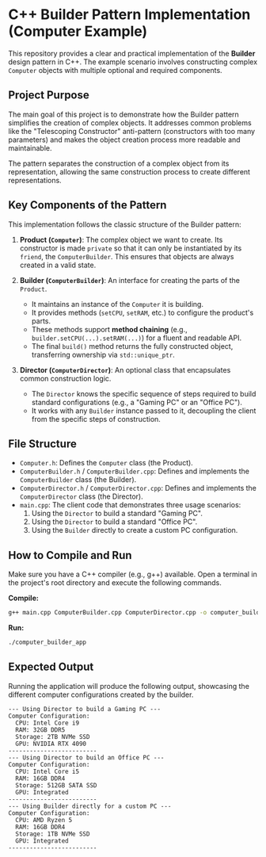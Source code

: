 

# C++ Builder Pattern Implementation (Computer Example)

This repository provides a clear and practical implementation of the **Builder** design pattern in C++. The example scenario involves constructing complex `Computer` objects with multiple optional and required components.

## Project Purpose

The main goal of this project is to demonstrate how the Builder pattern simplifies the creation of complex objects. It addresses common problems like the "Telescoping Constructor" anti-pattern (constructors with too many parameters) and makes the object creation process more readable and maintainable.

The pattern separates the construction of a complex object from its representation, allowing the same construction process to create different representations.

## Key Components of the Pattern

This implementation follows the classic structure of the Builder pattern:

1.  **Product (`Computer`)**: The complex object we want to create. Its constructor is made `private` so that it can only be instantiated by its `friend`, the `ComputerBuilder`. This ensures that objects are always created in a valid state.

2.  **Builder (`ComputerBuilder`)**: An interface for creating the parts of the `Product`.
    -   It maintains an instance of the `Computer` it is building.
    -   It provides methods (`setCPU`, `setRAM`, etc.) to configure the product's parts.
    -   These methods support **method chaining** (e.g., `builder.setCPU(...).setRAM(...)`) for a fluent and readable API.
    -   The final `build()` method returns the fully constructed object, transferring ownership via `std::unique_ptr`.

3.  **Director (`ComputerDirector`)**: An optional class that encapsulates common construction logic.
    -   The `Director` knows the specific sequence of steps required to build standard configurations (e.g., a "Gaming PC" or an "Office PC").
    -   It works with any `Builder` instance passed to it, decoupling the client from the specific steps of construction.

## File Structure

-   `Computer.h`: Defines the `Computer` class (the Product).
-   `ComputerBuilder.h` / `ComputerBuilder.cpp`: Defines and implements the `ComputerBuilder` class (the Builder).
-   `ComputerDirector.h` / `ComputerDirector.cpp`: Defines and implements the `ComputerDirector` class (the Director).
-   `main.cpp`: The client code that demonstrates three usage scenarios:
    1.  Using the `Director` to build a standard "Gaming PC".
    2.  Using the `Director` to build a standard "Office PC".
    3.  Using the `Builder` directly to create a custom PC configuration.

## How to Compile and Run

Make sure you have a C++ compiler (e.g., g++) available. Open a terminal in the project's root directory and execute the following commands.

**Compile:**
```bash
g++ main.cpp ComputerBuilder.cpp ComputerDirector.cpp -o computer_builder_app
```

**Run:**
```bash
./computer_builder_app
```


## Expected Output

Running the application will produce the following output, showcasing the different computer configurations created by the builder.

```
--- Using Director to build a Gaming PC ---
Computer Configuration:
  CPU: Intel Core i9
  RAM: 32GB DDR5
  Storage: 2TB NVMe SSD
  GPU: NVIDIA RTX 4090
-------------------------
--- Using Director to build an Office PC ---
Computer Configuration:
  CPU: Intel Core i5
  RAM: 16GB DDR4
  Storage: 512GB SATA SSD
  GPU: Integrated
-------------------------
--- Using Builder directly for a custom PC ---
Computer Configuration:
  CPU: AMD Ryzen 5
  RAM: 16GB DDR4
  Storage: 1TB NVMe SSD
  GPU: Integrated
-------------------------
```
